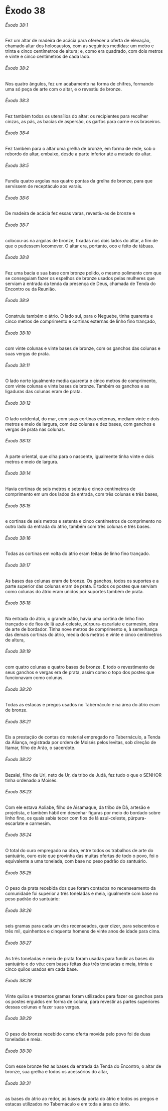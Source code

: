 # Êxodo 38

###### Êxodo 38:1

Fez um altar de madeira de acácia para oferecer a oferta de elevação, chamado altar dos holocaustos, com as seguintes medidas: um metro e trinta e cinco centímetros de altura; e, como era quadrado, com dois metros e vinte e cinco centímetros de cada lado.

###### Êxodo 38:2

Nos quatro ângulos, fez um acabamento na forma de chifres, formando uma só peça de arte com o altar, e o revestiu de bronze.

###### Êxodo 38:3

Fez também todos os utensílios do altar: os recipientes para recolher cinzas, as pás, as bacias de aspersão, os garfos para carne e os braseiros.

###### Êxodo 38:4

Fez também para o altar uma grelha de bronze, em forma de rede, sob o rebordo do altar, embaixo, desde a parte inferior até a metade do altar.

###### Êxodo 38:5

Fundiu quatro argolas nas quatro pontas da grelha de bronze, para que servissem de receptáculo aos varais.

###### Êxodo 38:6

De madeira de acácia fez essas varas, revestiu-as de bronze e

###### Êxodo 38:7

colocou-as na argolas de bronze, fixadas nos dois lados do altar, a fim de que o pudessem locomover. O altar era, portanto, oco e feito de tábuas.

###### Êxodo 38:8

Fez uma bacia e sua base com bronze polido, o mesmo polimento com que se conseguiam fazer os espelhos de bronze usados pelas mulheres que serviam à entrada da tenda da presença de Deus, chamada de Tenda do Encontro ou da Reunião.

###### Êxodo 38:9

Construiu também o átrio. O lado sul, para o Neguebe, tinha quarenta e cinco metros de comprimento e cortinas externas de linho fino trançado,

###### Êxodo 38:10

com vinte colunas e vinte bases de bronze, com os ganchos das colunas e suas vergas de prata.

###### Êxodo 38:11

O lado norte igualmente media quarenta e cinco metros de comprimento, com vinte colunas e vinte bases de bronze. Também os ganchos e as ligaduras das colunas eram de prata.

###### Êxodo 38:12

O lado ocidental, do mar, com suas cortinas externas, mediam vinte e dois metros e meio de largura, com dez colunas e dez bases, com ganchos e vergas de prata nas colunas.

###### Êxodo 38:13

A parte oriental, que olha para o nascente, igualmente tinha vinte e dois metros e meio de largura.

###### Êxodo 38:14

Havia cortinas de seis metros e setenta e cinco centímetros de comprimento em um dos lados da entrada, com três colunas e três bases,

###### Êxodo 38:15

e cortinas de seis metros e setenta e cinco centímetros de comprimento no outro lado da entrada do átrio, também com três colunas e três bases.

###### Êxodo 38:16

Todas as cortinas em volta do átrio eram feitas de linho fino trançado.

###### Êxodo 38:17

As bases das colunas eram de bronze. Os ganchos, todos os suportes e a parte superior das colunas eram de prata. E todos os postes que serviam como colunas do átrio eram unidos por suportes também de prata.

###### Êxodo 38:18

Na entrada do átrio, o grande pátio, havia uma cortina de linho fino trançado e de fios de lã azul-celeste, púrpura-escarlate e carmesim, obra de arte de bordador. Tinha nove metros de comprimento e, à semelhança das demais cortinas do átrio, media dois metros e vinte e cinco centímetros de altura,

###### Êxodo 38:19

com quatro colunas e quatro bases de bronze. E todo o revestimento de seus ganchos e vergas era de prata, assim como o topo dos postes que funcionavam como colunas.

###### Êxodo 38:20

Todas as estacas e pregos usados no Tabernáculo e na área do átrio eram de bronze.

###### Êxodo 38:21

Eis a prestação de contas do material empregado no Tabernáculo, a Tenda da Aliança, registrada por ordem de Moisés pelos levitas, sob direção de Itamar, filho de Arão, o sacerdote.

###### Êxodo 38:22

Bezalel, filho de Uri, neto de Ur, da tribo de Judá, fez tudo o que o SENHOR tinha ordenado a Moisés.

###### Êxodo 38:23

Com ele estava Aoliabe, filho de Aisamaque, da tribo de Dã, artesão e projetista, e também hábil em desenhar figuras por meio do bordado sobre linho fino, os quais sabia tecer com fios de lã azul-celeste, púrpura-escarlate e carmesim.

###### Êxodo 38:24

O total do ouro empregado na obra, entre todos os trabalhos de arte do santuário, ouro este que provinha das muitas ofertas de todo o povo, foi o equivalente a uma tonelada, com base no peso padrão do santuário.

###### Êxodo 38:25

O peso da prata recebida dos que foram contados no recenseamento da comunidade foi superior a três toneladas e meia, igualmente com base no peso padrão do santuário:

###### Êxodo 38:26

seis gramas para cada um dos recenseados, quer dizer, para seiscentos e três mil, quinhentos e cinquenta homens de vinte anos de idade para cima.

###### Êxodo 38:27

As três toneladas e meia de prata foram usadas para fundir as bases do santuário e do véu: cem bases feitas das três toneladas e meia, trinta e cinco quilos usados em cada base.

###### Êxodo 38:28

Vinte quilos e trezentos gramas foram utilizados para fazer os ganchos para os postes erguidos em forma de coluna, para revestir as partes superiores dessas colunas e fazer suas vergas.

###### Êxodo 38:29

O peso do bronze recebido como oferta movida pelo povo foi de duas toneladas e meia.

###### Êxodo 38:30

Com esse bronze fez as bases da entrada da Tenda do Encontro, o altar de bronze, sua grelha e todos os acessórios do altar,

###### Êxodo 38:31

as bases do átrio ao redor, as bases da porta do átrio e todos os pregos e estacas utilizados no Tabernáculo e em toda a área do átrio.

